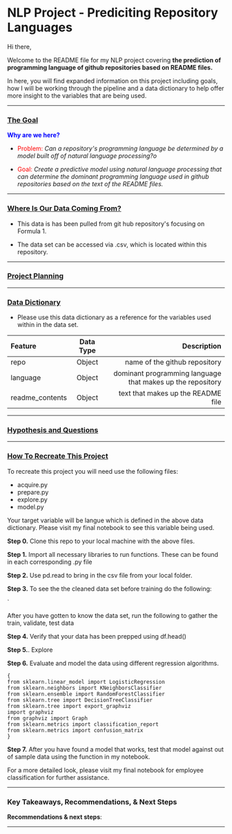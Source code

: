 <h1> NLP Project - Prediciting Repository Languages </h1>

Hi there,

Welcome to the README file for my NLP project covering <b>the prediction of programming language of github repositories based on README files.</b>

In here, you will find expanded information on this project including goals, how I will be working through the pipeline and a data dictionary to help offer more insight to the variables that are being used.



-------------------
<h3><u>The Goal</u></h3>

<font color = blue>**Why are we here?**</font>

* <font color = red>Problem:</font> <i>Can a repository's programming language be determined by a model built off of natural language processing?o</i>

* <font color = red>Goal:</font> <i>Create a predictive model using natural language processing that can determine the dominant programming language used in github repositories based on the text of the README files.</i>


-------------------
<h3><u>Where Is Our Data Coming From?</u></h3>

* This data is has been pulled from git hub repository's focusing on Formula 1.
 

* The data set can be accessed via .csv, which is located within this repository.

------------------
<H3><u> Project Planning </u></H3>



-------------

<h3><u>Data Dictionary</u></h3>
    
-  Please use this data dictionary as a reference for the variables used within in the data set.



|   Feature      |  Data Type   | Description    |
| :------------- | :----------: | -----------: |
|  repo |Object    | name of the github repository   |
|   language  | Object |dominant programming language that makes up the repository |
|  readme_contents  | Object |text that makes up the README file |






-------------------
 <h3><u>Hypothesis and Questions</u></h3>




--------------------
 <h3><u>How To Recreate This Project</u></h3>
 
 To recreate this project you will need use the following files:
 
 - acquire.py
 - prepare.py
 - explore.py
 - model.py 
 
 Your target variable will be langue which is defined in the above data dictionary. Please visit my final notebook to see this variable being used.
 
 <b>Step 0.</b> Clone this repo to your local machine with the above files.
 
 <b>Step 1.</b> Import all necessary libraries to run functions. These can be found in each corresponding .py file
 
 <b>Step 2.</b> Use pd.read to bring in the csv file from your local folder. 
 
 <b>Step 3.</b> To see the the cleaned data set before training do the following:
 
`

After you have gotten to know the data set, run the following to gather the train, validate, test data


    
 
 <b>Step 4.</b> Verify that your data has been prepped using df.head()
 
 <b>Step 5.</b>. Explore
 
 <b>Step 6.</b> Evaluate and model the data using different regression algorithms. 
         
         
 ```
 { 
 from sklearn.linear_model import LogisticRegression
from sklearn.neighbors import KNeighborsClassifier
from sklearn.ensemble import RandomForestClassifier
from sklearn.tree import DecisionTreeClassifier
from sklearn.tree import export_graphviz
import graphviz
from graphviz import Graph
from sklearn.metrics import classification_report
from sklearn.metrics import confusion_matrix
 }
 ```
 
<b>Step 7.</b> After you have found a model that works, test that model against out of sample data using the function in my notebook.
 
 For a more detailed look, please visit my final notebook for employee classification for further assistance.
 
--------------------



<h3>Key Takeaways, Recommendations, & Next Steps</h3>



<b>Recommendations & next steps</b>:


-----
